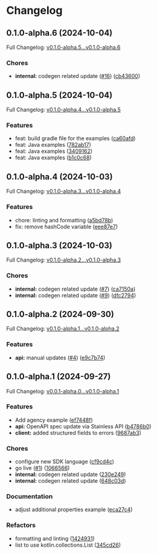 # Changelog

## 0.1.0-alpha.6 (2024-10-04)

Full Changelog: [v0.1.0-alpha.5...v0.1.0-alpha.6](https://github.com/OneBusAway/java-sdk/compare/v0.1.0-alpha.5...v0.1.0-alpha.6)

### Chores

* **internal:** codegen related update ([#16](https://github.com/OneBusAway/java-sdk/issues/16)) ([cb43600](https://github.com/OneBusAway/java-sdk/commit/cb4360080a5b99050f72e16edabdc542e3a58615))

## 0.1.0-alpha.5 (2024-10-04)

Full Changelog: [v0.1.0-alpha.4...v0.1.0-alpha.5](https://github.com/OneBusAway/java-sdk/compare/v0.1.0-alpha.4...v0.1.0-alpha.5)

### Features

* feat: build gradle file for the examples ([ca60afd](https://github.com/OneBusAway/java-sdk/commit/ca60afddfc983dc517375a72fd6d3f70201b2bf2))
* feat: Java examples ([782ab17](https://github.com/OneBusAway/java-sdk/commit/782ab1748d7268e8befc3028c98146d0c1398a81))
* feat: Java examples ([3409162](https://github.com/OneBusAway/java-sdk/commit/34091627a89eed6f5d42ae9ee401df3c0aea2e1e))
* feat: Java examples ([b1c0c68](https://github.com/OneBusAway/java-sdk/commit/b1c0c68aa6b14f6bf48b0c8544bea40341cfe83d))

## 0.1.0-alpha.4 (2024-10-03)

Full Changelog: [v0.1.0-alpha.3...v0.1.0-alpha.4](https://github.com/OneBusAway/java-sdk/compare/v0.1.0-alpha.3...v0.1.0-alpha.4)

### Features

* chore: linting and formatting ([a5bd78b](https://github.com/OneBusAway/java-sdk/commit/a5bd78b993afc0fdf9262d00449959564b8f7005))
* fix: remove hashCode variable ([eee87e7](https://github.com/OneBusAway/java-sdk/commit/eee87e7bbcd54a1352231b07d4ec921ace56f020))

## 0.1.0-alpha.3 (2024-10-03)

Full Changelog: [v0.1.0-alpha.2...v0.1.0-alpha.3](https://github.com/OneBusAway/java-sdk/compare/v0.1.0-alpha.2...v0.1.0-alpha.3)

### Chores

* **internal:** codegen related update ([#7](https://github.com/OneBusAway/java-sdk/issues/7)) ([ca7150a](https://github.com/OneBusAway/java-sdk/commit/ca7150a121355cdf5fc7c22ae283c9e680a5de61))
* **internal:** codegen related update ([#9](https://github.com/OneBusAway/java-sdk/issues/9)) ([dfc2794](https://github.com/OneBusAway/java-sdk/commit/dfc2794f244796f1041b91c6bc01ef81c7b7a8be))

## 0.1.0-alpha.2 (2024-09-30)

Full Changelog: [v0.1.0-alpha.1...v0.1.0-alpha.2](https://github.com/OneBusAway/java-sdk/compare/v0.1.0-alpha.1...v0.1.0-alpha.2)

### Features

* **api:** manual updates ([#4](https://github.com/OneBusAway/java-sdk/issues/4)) ([e9c7b74](https://github.com/OneBusAway/java-sdk/commit/e9c7b741ad5a0469d4f44899a0be89fc14ad2246))

## 0.1.0-alpha.1 (2024-09-27)

Full Changelog: [v0.0.1-alpha.0...v0.1.0-alpha.1](https://github.com/OneBusAway/java-sdk/compare/v0.0.1-alpha.0...v0.1.0-alpha.1)

### Features

* Add agency example ([ef7448f](https://github.com/OneBusAway/java-sdk/commit/ef7448f639977458579dbbcd91aca908ccb1d0a7))
* **api:** OpenAPI spec update via Stainless API ([b4786b0](https://github.com/OneBusAway/java-sdk/commit/b4786b0c41b22ea2a43d990f65084c4029732025))
* **client:** added structured fields to errors ([9687ab3](https://github.com/OneBusAway/java-sdk/commit/9687ab3b832c6c505510a0a9a303c477a4757ad7))


### Chores

* configure new SDK language ([cf9cd4c](https://github.com/OneBusAway/java-sdk/commit/cf9cd4cbf0e67e73caa5a2bd774f5a7ea9881ad9))
* go live ([#1](https://github.com/OneBusAway/java-sdk/issues/1)) ([1066566](https://github.com/OneBusAway/java-sdk/commit/10665665d9098194a0a9247c7514480c95ed7e88))
* **internal:** codegen related update ([230e249](https://github.com/OneBusAway/java-sdk/commit/230e249b9eaf1067b8d121a85ca9532e98739980))
* **internal:** codegen related update ([648c03d](https://github.com/OneBusAway/java-sdk/commit/648c03db5003b6fb53797fbbf71f68e999c5c8f1))


### Documentation

* adjust additional properties example ([eca27c4](https://github.com/OneBusAway/java-sdk/commit/eca27c4625b1b4b024f8245d7848930b9549c4f9))


### Refactors

* formatting and linting ([1424931](https://github.com/OneBusAway/java-sdk/commit/1424931d51b31cf21947435ba4ce968097254c19))
* list to use kotlin.collections.List ([345cd26](https://github.com/OneBusAway/java-sdk/commit/345cd261a37568db62dabb964322068894f09857))
